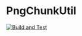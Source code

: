 # PngChunkUtil

<p align="left">
  <a href="https://github.com/KoyashiroKohaku/PngChunkUtil/actions?query=workflow%3Abuild-and-test">
    <img alt="Build and Test" src="https://github.com/KoyashiroKohaku/PngChunkUtil/workflows/Build%20and%20Test/badge.svg">
  </a>
</p>
